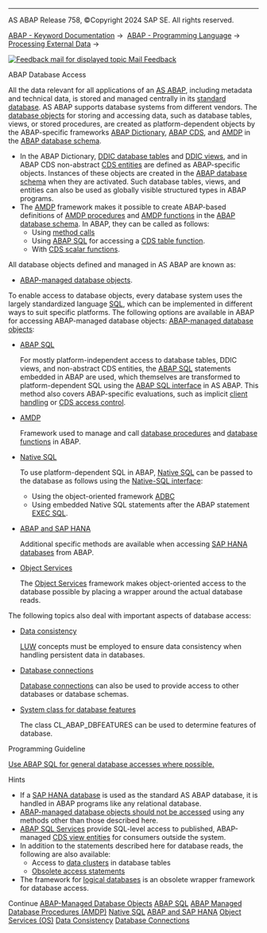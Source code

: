   

* * *

AS ABAP Release 758, ©Copyright 2024 SAP SE. All rights reserved.

[ABAP - Keyword Documentation](javascript:call_link\('abenabap.htm'\)) →  [ABAP - Programming Language](javascript:call_link\('abenabap_reference.htm'\)) →  [Processing External Data](javascript:call_link\('abenabap_language_external_data.htm'\)) → 

 [![](Mail.gif?object=Mail.gif "Feedback mail for displayed topic") Mail Feedback](mailto:f1_help@sap.com?subject=Feedback%20on%20ABAP%20Documentation&body=Document:%20ABAP%20Database%20Access%2C%20ABENDB_ACCESS%2C%20758%0D%0A%0D%0AError:%0D%0A%0D%0A%0D%0A%0D%0ASuggestion%20for%20improvement:)

ABAP Database Access

All the data relevant for all applications of an [AS ABAP](javascript:call_link\('abenas_abap_glosry.htm'\) "Glossary Entry"), including metadata and technical data, is stored and managed centrally in its [standard database](javascript:call_link\('abenstandard_db_glosry.htm'\) "Glossary Entry"). AS ABAP supports database systems from different vendors. The [database objects](javascript:call_link\('abendb_object_glosry.htm'\) "Glossary Entry") for storing and accessing data, such as database tables, views, or stored procedures, are created as platform-dependent objects by the ABAP-specific frameworks [ABAP Dictionary](javascript:call_link\('abenabap_dictionary_glosry.htm'\) "Glossary Entry"), [ABAP CDS](javascript:call_link\('abenabap_cds_glosry.htm'\) "Glossary Entry"), and [AMDP](javascript:call_link\('abenamdp_glosry.htm'\) "Glossary Entry") in the [ABAP database schema](javascript:call_link\('abenabap_db_schema_glosry.htm'\) "Glossary Entry").

-   In the ABAP Dictionary, [DDIC database tables](javascript:call_link\('abenddic_database_tables.htm'\)) and [DDIC views](javascript:call_link\('abenddic_views.htm'\)), and in ABAP CDS non-abstract [CDS entities](javascript:call_link\('abencds_entities.htm'\)) are defined as ABAP-specific objects. Instances of these objects are created in the [ABAP database schema](javascript:call_link\('abenabap_db_schema_glosry.htm'\) "Glossary Entry") when they are activated. Such database tables, views, and entities can also be used as globally visible structured types in ABAP programs.
-   The [AMDP](javascript:call_link\('abenamdp_glosry.htm'\) "Glossary Entry") framework makes it possible to create ABAP-based definitions of [AMDP procedures](javascript:call_link\('abenamdp_procedure_glosry.htm'\) "Glossary Entry") and [AMDP functions](javascript:call_link\('abenamdp_function_glosry.htm'\) "Glossary Entry") in the [ABAP database schema](javascript:call_link\('abenabap_db_schema_glosry.htm'\) "Glossary Entry"). In ABAP, they can be called as follows:
    -   Using [method calls](javascript:call_link\('abenmethod_calls.htm'\))
    -   Using [ABAP SQL](javascript:call_link\('abenabap_sql_glosry.htm'\) "Glossary Entry") for accessing a [CDS table function](javascript:call_link\('abencds_table_function_glosry.htm'\) "Glossary Entry").
    -   With [CDS scalar functions](javascript:call_link\('abencds_scalar_function_glosry.htm'\) "Glossary Entry").

All database objects defined and managed in AS ABAP are known as:

-   [ABAP-managed database objects](javascript:call_link\('abenabap_managed_db_objects.htm'\)).

To enable access to database objects, every database system uses the largely standardized language [SQL](javascript:call_link\('abensql_glosry.htm'\) "Glossary Entry"), which can be implemented in different ways to suit specific platforms. The following options are available in ABAP for accessing ABAP-managed database objects: [ABAP-managed database objects](javascript:call_link\('abenabap_managed_db_object_glosry.htm'\) "Glossary Entry"):

-   [ABAP SQL](javascript:call_link\('abenabap_sql.htm'\))
    
    For mostly platform-independent access to database tables, DDIC views, and non-abstract CDS entities, the [ABAP SQL](javascript:call_link\('abenabap_sql_glosry.htm'\) "Glossary Entry") statements embedded in ABAP are used, which themselves are transformed to platform-dependent SQL using the [ABAP SQL interface](javascript:call_link\('abenabap_sql_interface_glosry.htm'\) "Glossary Entry") in AS ABAP. This method also covers ABAP-specific evaluations, such as implicit [client handling](javascript:call_link\('abenclient_handling_glosry.htm'\) "Glossary Entry") or [CDS access control](javascript:call_link\('abencds_access_control_glosry.htm'\) "Glossary Entry").
    
-   [AMDP](javascript:call_link\('abenamdp.htm'\))
    
    Framework used to manage and call [database procedures](javascript:call_link\('abendatabase_procedure_glosry.htm'\) "Glossary Entry") and [database functions](javascript:call_link\('abendatabase_function_glosry.htm'\) "Glossary Entry") in ABAP.
    
-   [Native SQL](javascript:call_link\('abennative_sql.htm'\))
    
    To use platform-dependent SQL in ABAP, [Native SQL](javascript:call_link\('abennative_sql_glosry.htm'\) "Glossary Entry") can be passed to the database as follows using the [Native-SQL interface](javascript:call_link\('abennative_sql_interface_glosry.htm'\) "Glossary Entry"):
    
    -   Using the object-oriented framework [ADBC](javascript:call_link\('abenadbc_glosry.htm'\) "Glossary Entry")
    -   Using embedded Native SQL statements after the ABAP statement [EXEC SQL](javascript:call_link\('abapexec.htm'\)).
-   [ABAP and SAP HANA](javascript:call_link\('abenabap_hana.htm'\))
    
    Additional specific methods are available when accessing [SAP HANA databases](javascript:call_link\('abenhana_database_glosry.htm'\) "Glossary Entry") from ABAP.
    
-   [Object Services](javascript:call_link\('abenabap_object_services.htm'\))
    
    The [Object Services](javascript:call_link\('abenobject_services_glosry.htm'\) "Glossary Entry") framework makes object-oriented access to the database possible by placing a wrapper around the actual database reads.
    

The following topics also deal with important aspects of database access:

-   [Data consistency](javascript:call_link\('abendata_consistency.htm'\))
    
    [LUW](javascript:call_link\('abenluw_glosry.htm'\) "Glossary Entry") concepts must be employed to ensure data consistency when handling persistent data in databases.
    
-   [Database connections](javascript:call_link\('abendb_connections.htm'\))
    
    [Database connections](javascript:call_link\('abendatabase_connection_glosry.htm'\) "Glossary Entry") can also be used to provide access to other databases or database schemas.
    
-   [System class for database features](javascript:call_link\('abencl_abap_dbfeatures.htm'\))
    
    The class CL\_ABAP\_DBFEATURES can be used to determine features of database.
    

Programming Guideline

[Use ABAP SQL for general database accesses where possible.](javascript:call_link\('abendatabase_access_guidl.htm'\) "Guideline")

Hints

-   If a [SAP HANA database](javascript:call_link\('abenhana_database_glosry.htm'\) "Glossary Entry") is used as the standard AS ABAP database, it is handled in ABAP programs like any relational database.
-   [ABAP-managed database objects should not be accessed](javascript:call_link\('abendatabase_access_recomm.htm'\)) using any methods other than those described here.
-   [ABAP SQL Services](javascript:call_link\('abenabap_sql_services_glosry.htm'\) "Glossary Entry") provide SQL-level access to published, ABAP-managed [CDS view entities](javascript:call_link\('abencds_v2_view_glosry.htm'\) "Glossary Entry") for consumers outside the system.
-   In addition to the statements described here for database reads, the following are also available:
    -   Access to [data clusters](javascript:call_link\('abendata_cluster.htm'\)) in database tables
    -   [Obsolete access statements](javascript:call_link\('abendb_access_obsolete.htm'\))
-   The framework for [logical databases](javascript:call_link\('abenldb.htm'\)) is an obsolete wrapper framework for database access.

Continue
[ABAP-Managed Database Objects](javascript:call_link\('abenabap_managed_db_objects.htm'\))
[ABAP SQL](javascript:call_link\('abenabap_sql.htm'\))
[ABAP Managed Database Procedures (AMDP)](javascript:call_link\('abenamdp.htm'\))
[Native SQL](javascript:call_link\('abennative_sql.htm'\))
[ABAP and SAP HANA](javascript:call_link\('abenabap_hana.htm'\))
[Object Services (OS)](javascript:call_link\('abenabap_object_services.htm'\))
[Data Consistency](javascript:call_link\('abendata_consistency.htm'\))
[Database Connections](javascript:call_link\('abendb_connections.htm'\))